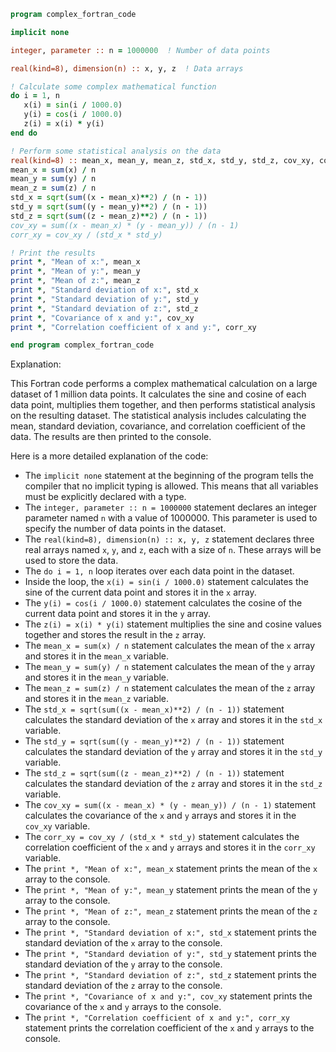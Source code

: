 ```fortran
program complex_fortran_code

implicit none

integer, parameter :: n = 1000000  ! Number of data points

real(kind=8), dimension(n) :: x, y, z  ! Data arrays

! Calculate some complex mathematical function
do i = 1, n
   x(i) = sin(i / 1000.0)
   y(i) = cos(i / 1000.0)
   z(i) = x(i) * y(i)
end do

! Perform some statistical analysis on the data
real(kind=8) :: mean_x, mean_y, mean_z, std_x, std_y, std_z, cov_xy, corr_xy
mean_x = sum(x) / n
mean_y = sum(y) / n
mean_z = sum(z) / n
std_x = sqrt(sum((x - mean_x)**2) / (n - 1))
std_y = sqrt(sum((y - mean_y)**2) / (n - 1))
std_z = sqrt(sum((z - mean_z)**2) / (n - 1))
cov_xy = sum((x - mean_x) * (y - mean_y)) / (n - 1)
corr_xy = cov_xy / (std_x * std_y)

! Print the results
print *, "Mean of x:", mean_x
print *, "Mean of y:", mean_y
print *, "Mean of z:", mean_z
print *, "Standard deviation of x:", std_x
print *, "Standard deviation of y:", std_y
print *, "Standard deviation of z:", std_z
print *, "Covariance of x and y:", cov_xy
print *, "Correlation coefficient of x and y:", corr_xy

end program complex_fortran_code
```

Explanation:

This Fortran code performs a complex mathematical calculation on a large dataset of 1 million data points. It calculates the sine and cosine of each data point, multiplies them together, and then performs statistical analysis on the resulting dataset. The statistical analysis includes calculating the mean, standard deviation, covariance, and correlation coefficient of the data. The results are then printed to the console.

Here is a more detailed explanation of the code:

* The `implicit none` statement at the beginning of the program tells the compiler that no implicit typing is allowed. This means that all variables must be explicitly declared with a type.
* The `integer, parameter :: n = 1000000` statement declares an integer parameter named `n` with a value of 1000000. This parameter is used to specify the number of data points in the dataset.
* The `real(kind=8), dimension(n) :: x, y, z` statement declares three real arrays named `x`, `y`, and `z`, each with a size of `n`. These arrays will be used to store the data.
* The `do i = 1, n` loop iterates over each data point in the dataset.
* Inside the loop, the `x(i) = sin(i / 1000.0)` statement calculates the sine of the current data point and stores it in the `x` array.
* The `y(i) = cos(i / 1000.0)` statement calculates the cosine of the current data point and stores it in the `y` array.
* The `z(i) = x(i) * y(i)` statement multiplies the sine and cosine values together and stores the result in the `z` array.
* The `mean_x = sum(x) / n` statement calculates the mean of the `x` array and stores it in the `mean_x` variable.
* The `mean_y = sum(y) / n` statement calculates the mean of the `y` array and stores it in the `mean_y` variable.
* The `mean_z = sum(z) / n` statement calculates the mean of the `z` array and stores it in the `mean_z` variable.
* The `std_x = sqrt(sum((x - mean_x)**2) / (n - 1))` statement calculates the standard deviation of the `x` array and stores it in the `std_x` variable.
* The `std_y = sqrt(sum((y - mean_y)**2) / (n - 1))` statement calculates the standard deviation of the `y` array and stores it in the `std_y` variable.
* The `std_z = sqrt(sum((z - mean_z)**2) / (n - 1))` statement calculates the standard deviation of the `z` array and stores it in the `std_z` variable.
* The `cov_xy = sum((x - mean_x) * (y - mean_y)) / (n - 1)` statement calculates the covariance of the `x` and `y` arrays and stores it in the `cov_xy` variable.
* The `corr_xy = cov_xy / (std_x * std_y)` statement calculates the correlation coefficient of the `x` and `y` arrays and stores it in the `corr_xy` variable.
* The `print *, "Mean of x:", mean_x` statement prints the mean of the `x` array to the console.
* The `print *, "Mean of y:", mean_y` statement prints the mean of the `y` array to the console.
* The `print *, "Mean of z:", mean_z` statement prints the mean of the `z` array to the console.
* The `print *, "Standard deviation of x:", std_x` statement prints the standard deviation of the `x` array to the console.
* The `print *, "Standard deviation of y:", std_y` statement prints the standard deviation of the `y` array to the console.
* The `print *, "Standard deviation of z:", std_z` statement prints the standard deviation of the `z` array to the console.
* The `print *, "Covariance of x and y:", cov_xy` statement prints the covariance of the `x` and `y` arrays to the console.
* The `print *, "Correlation coefficient of x and y:", corr_xy` statement prints the correlation coefficient of the `x` and `y` arrays to the console.